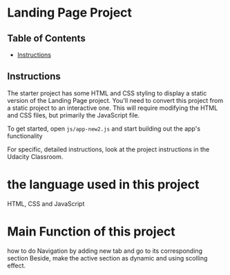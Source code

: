 # Landing Page Project

## Table of Contents

* [Instructions](#instructions)

## Instructions

The starter project has some HTML and CSS styling to display a static version of the Landing Page project. You'll need to convert this project from a static project to an interactive one. This will require modifying the HTML and CSS files, but primarily the JavaScript file.

To get started, open `js/app-new2.js` and start building out the app's functionality

For specific, detailed instructions, look at the project instructions in the Udacity Classroom.

# the language used in this project
HTML, CSS and JavaScript

# Main Function of this project
how to do Navigation by adding new tab and go to its corresponding section
Beside, make the active section as dynamic
and using scolling effect.

